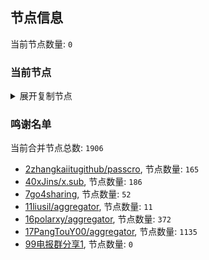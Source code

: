 
## 节点信息
当前节点数量: `0`
### 当前节点
<details>
  <summary>展开复制节点</summary>

    

</details>

### 鸣谢名单
当前合并节点总数: `1906`
- [2zhangkaiitugithub/passcro](https://github.com/zhangkaiitugithub/passcro), 节点数量: `165`
- [40xJins/x.sub](https://github.com/0xJins/x.sub), 节点数量: `186`
- [7go4sharing](https://github.com/go4sharing), 节点数量: `52`
- [11liusil/aggregator](https://github.com/liusil/aggregator), 节点数量: `11`
- [16polarxy/aggregator](https://github.com/polarxy/aggregator), 节点数量: `372`
- [17PangTouY00/aggregator](https://github.com/PangTouY00/aggregator), 节点数量: `1135`
- [99电报群分享1](https://github.com/cdddbc/getAirport), 节点数量: `0`


